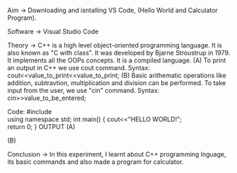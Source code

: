 Aim -> Downloading and isntalling VS Code, (Hello World and Calculator Program).

Software -> Visual Studio Code

Theory -> C++ is a high level object-oriented programming language. It is also known as "C with class".
It was developed by Bjarne Stroustrup in 1979.
It implements all the OOPs concepts.
It is a compiled language.
(A) To print an output in C++ we use cout command.
Syntax: cout<<value_to_print<<value_to_print;
(B) Basic arithematic operations like addition, subtravtion, multiplication and division can be performed.
To take input from the user, we use "cin" command.
Syntax: cin>>value_to_be_entered;

Code:
#include<iostream>  
using namespace std;
int main()
{ 
    cout<<"HELLO WORLD!";     
    return 0;
}
OUTPUT
(A)

(B)





Conclusion -> In this experiment, I learnt about C++ programming lnguage, its basic commands and also made a program for calculator.


